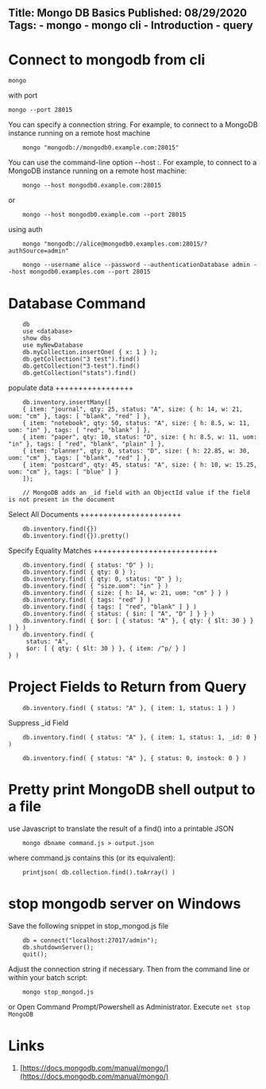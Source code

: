 Title: Mongo DB Basics
Published: 08/29/2020
Tags:
    - mongo
    - mongo cli
    - Introduction
    - query
---

Connect to mongodb from cli
======================================

```mongo```

with port

```mongo --port 28015```

You can specify a connection string. For example, to connect to a MongoDB instance running on a remote host machine

```
    mongo "mongodb://mongodb0.example.com:28015"
```

You can use the command-line option --host <host>:<port>. For example, to connect to a MongoDB instance running on a remote host machine:

```
    mongo --host mongodb0.example.com:28015
```

or

```
    mongo --host mongodb0.example.com --port 28015
```

using auth

```
    mongo "mongodb://alice@mongodb0.examples.com:28015/?authSource=admin"
```

```
    mongo --username alice --password --authenticationDatabase admin --host mongodb0.examples.com --port 28015
```

Database Command
===================
```
    db
    use <database>
    show dbs
    use myNewDatabase
    db.myCollection.insertOne( { x: 1 } );
    db.getCollection("3 test").find()
    db.getCollection("3-test").find()
    db.getCollection("stats").find()
```

populate data
+++++++++++++++++
```
    db.inventory.insertMany([
    { item: "journal", qty: 25, status: "A", size: { h: 14, w: 21, uom: "cm" }, tags: [ "blank", "red" ] },
    { item: "notebook", qty: 50, status: "A", size: { h: 8.5, w: 11, uom: "in" }, tags: [ "red", "blank" ] },
    { item: "paper", qty: 10, status: "D", size: { h: 8.5, w: 11, uom: "in" }, tags: [ "red", "blank", "plain" ] },
    { item: "planner", qty: 0, status: "D", size: { h: 22.85, w: 30, uom: "cm" }, tags: [ "blank", "red" ] },
    { item: "postcard", qty: 45, status: "A", size: { h: 10, w: 15.25, uom: "cm" }, tags: [ "blue" ] }
    ]);

    // MongoDB adds an _id field with an ObjectId value if the field is not present in the document
```

Select All Documents
++++++++++++++++++++++
```
    db.inventory.find({})
    db.inventory.find({}).pretty()
```

Specify Equality Matches
+++++++++++++++++++++++++++

```
    db.inventory.find( { status: "D" } );
    db.inventory.find( { qty: 0 } );
    db.inventory.find( { qty: 0, status: "D" } );
    db.inventory.find( { "size.uom": "in" } )
    db.inventory.find( { size: { h: 14, w: 21, uom: "cm" } } )
    db.inventory.find( { tags: "red" } )
    db.inventory.find( { tags: [ "red", "blank" ] } )
    db.inventory.find( { status: { $in: [ "A", "D" ] } } )
    db.inventory.find( { $or: [ { status: "A" }, { qty: { $lt: 30 } } ] } )
    db.inventory.find( {
     status: "A",
     $or: [ { qty: { $lt: 30 } }, { item: /^p/ } ]
} )
```

Project Fields to Return from Query
======================================

```
    db.inventory.find( { status: "A" }, { item: 1, status: 1 } )
```
Suppress _id Field
```
    db.inventory.find( { status: "A" }, { item: 1, status: 1, _id: 0 } )
```

```
    db.inventory.find( { status: "A" }, { status: 0, instock: 0 } )
```

Pretty print MongoDB shell output to a file
======================================================

use Javascript to translate the result of a find() into a printable JSON
```
    mongo dbname command.js > output.json
```
where command.js contains this (or its equivalent):

```
    printjson( db.collection.find().toArray() )
```

stop mongodb server on Windows
===================================
Save the following snippet in stop_mongod.js file

```
    db = connect("localhost:27017/admin");
    db.shutdownServer();
    quit();
```
Adjust the connection string if necessary. Then from the command line or within your batch script:

```
    mongo stop_mongod.js
```
or
Open Command Prompt/Powershell as Administrator.
Execute ```net stop MongoDB```

Links
===========
1. [https://docs.mongodb.com/manual/mongo/](https://docs.mongodb.com/manual/mongo/)